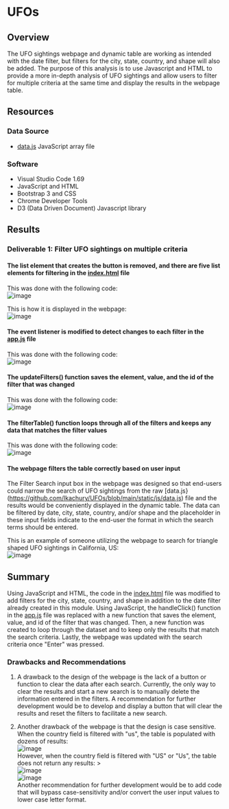 # UFOs

## Overview
The UFO sightings webpage and dynamic table are working as intended with the date filter, but filters for the city, state, country, and shape will also be added. The purpose of this analysis is to use Javascript and HTML to provide a more in-depth analysis of UFO sightings and allow users to filter for multiple criteria at the same time and display the results in the webpage table. 

## Resources
### Data Source 
- [data.js](https://github.com/lkachury/UFOs/blob/main/static/js/data.js) JavaScript array file

### Software
- Visual Studio Code 1.69
- JavaScript and HTML
- Bootstrap 3 and CSS
- Chrome Developer Tools
- D3 (Data Driven Document) Javascript library

## Results 

### Deliverable 1: Filter UFO sightings on multiple criteria

#### The list element that creates the button is removed, and there are five list elements for filtering in the [index.html](https://github.com/lkachury/UFOs/blob/main/index.html) file 
This was done with the following code: 
<br /> ![image](https://user-images.githubusercontent.com/108038989/189569912-87e1ec12-9415-45d0-ae73-9a99e8219ee7.png)

This is how it is displayed in the webpage: 
<br /> ![image](https://user-images.githubusercontent.com/108038989/189570047-e01bca83-4b5f-4568-8349-6434c25a035a.png)

#### The event listener is modified to detect changes to each filter in the [app.js](https://github.com/lkachury/UFOs/blob/main/static/js/app.js) file
This was done with the following code: 
<br /> ![image](https://user-images.githubusercontent.com/108038989/189570334-484eccc6-3980-4c93-86e7-0d15762c96cb.png)

#### The updateFilters() function saves the element, value, and the id of the filter that was changed
This was done with the following code: 
<br /> ![image](https://user-images.githubusercontent.com/108038989/189570442-f96874a4-91d7-4701-9aac-8b1e99de27fb.png)

#### The filterTable() function loops through all of the filters and keeps any data that matches the filter values
This was done with the following code: 
<br /> ![image](https://user-images.githubusercontent.com/108038989/189570495-6241ae68-2459-463f-a796-8975df5d4cf7.png)

#### The webpage filters the table correctly based on user input

The Filter Search input box in the webpage was designed so that end-users could narrow the search of UFO sightings from the raw [data.js}(https://github.com/lkachury/UFOs/blob/main/static/js/data.js) file and the results would be conveniently displayed in the dynamic table. The data can be filtered by date, city, state, country, and/or shape and the placeholder in these input fields indicate to the end-user the format in which the search terms should be entered. 

This is an example of someone utilizing the webpage to search for triangle shaped UFO sightings in California, US:
<br /> ![image](https://user-images.githubusercontent.com/108038989/189572716-9ab03838-d1fd-459c-9787-e8585f2f7f4f.png)

## Summary 
Using JavaScript and HTML, the code in the [index.html](https://github.com/lkachury/UFOs/blob/main/index.html) file was modified to add filters for the city, state, country, and shape in addition to the date filter already created in this module. Using JavaScript, the handleClick() function in the [app.js](https://github.com/lkachury/UFOs/blob/main/static/js/app.js) file was replaced with a new function that saves the element, value, and id of the filter that was changed. Then, a new function was created to loop through the dataset and to keep only the results that match the search criteria. Lastly, the webpage was updated with the search criteria once "Enter" was pressed.

### Drawbacks and Recommendations 
1. A drawback to the design of the webpage is the lack of a button or function to clear the data after each search. Currently, the only way to clear the results and start a new search is to manually delete the information entered in the filters. A recommendation for further development would be to develop and display a button that will clear the results and reset the filters to facilitate a new search. 

2. Another drawback of the webpage is that the design is case sensitive. When the country field is filtered with "us", the table is populated with dozens of results: 
<br /> ![image](https://user-images.githubusercontent.com/108038989/189575962-88efc830-f2b0-46c6-b02c-5c7891203305.png) <br /> However, when the country field is filtered with "US" or "Us", the table does not return any results: ><br /> ![image](https://user-images.githubusercontent.com/108038989/189576272-ac777d21-05a0-471b-b803-c4340209a649.png) <br /> ![image](https://user-images.githubusercontent.com/108038989/189576223-aa3febc5-8fd3-483b-85f5-202ba290e69a.png) <br /> Another recommendation for further development would be to add code that will bypass case-sensitivity and/or convert the user input values to lower case letter format. 
